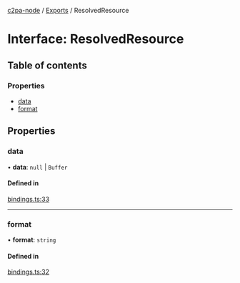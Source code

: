 [c2pa-node](../README.md) / [Exports](../modules.md) / ResolvedResource

# Interface: ResolvedResource

## Table of contents

### Properties

- [data](ResolvedResource.md#data)
- [format](ResolvedResource.md#format)

## Properties

### data

• **data**: ``null`` \| `Buffer`

#### Defined in

[bindings.ts:33](https://github.com/contentauth/c2pa-node/blob/7225e97/js-src/bindings.ts#L33)

___

### format

• **format**: `string`

#### Defined in

[bindings.ts:32](https://github.com/contentauth/c2pa-node/blob/7225e97/js-src/bindings.ts#L32)
